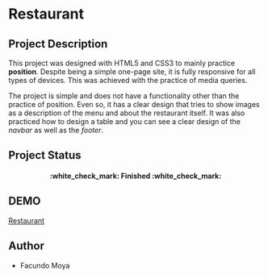 # **Restaurant**

## Project Description

This project was designed with HTML5 and CSS3 to mainly practice **position**.
Despite being a simple one-page site, it is fully responsive for all types of devices. This was achieved with the practice of media queries.

The project is simple and does not have a functionality other than the practice of position. Even so, it has a clear design that tries to show images as a description of the menu and about the restaurant itself. It was also practiced how to design a table and you can see a clear design of the *navbar* as well as the *footer*.

## Project Status

<h4 align="center">
:white_check_mark: Finished :white_check_mark:
</h4>

## DEMO

[Restaurant](https://restaurantpractice.netlify.app/)

## Author

* Facundo Moya
